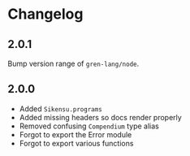 # Changelog

## 2.0.1

Bump version range of `gren-lang/node`.

## 2.0.0

* Added `Sikensu.programs`
* Added missing headers so docs render properly
* Removed confusing `Compendium` type alias
* Forgot to export the Error module
* Forgot to export various functions
